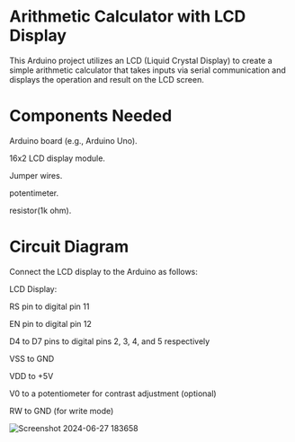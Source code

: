 # Arithmetic Calculator with LCD Display

This Arduino project utilizes an LCD (Liquid Crystal Display) to create a simple arithmetic calculator that takes inputs via serial communication and displays the operation and result on the LCD screen.

# Components Needed

Arduino board (e.g., Arduino Uno).

16x2 LCD display module.

Jumper wires.

potentimeter.

resistor(1k ohm).

# Circuit Diagram
Connect the LCD display to the Arduino as follows:

LCD Display:

RS pin to digital pin 11

EN pin to digital pin 12

D4 to D7 pins to digital pins 2, 3, 4, and 5 respectively

VSS to GND

VDD to +5V

V0 to a potentiometer for contrast adjustment (optional)

RW to GND (for write mode)

![Screenshot 2024-06-27 183658](https://github.com/piyush-mohanty82/1_arduino_projects/assets/174017382/41292dd7-7ca2-431e-9431-e60f9c2e7720)
